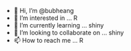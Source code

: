 - 👋 Hi, I’m @bubheang
- 👀 I’m interested in ... R
- 🌱 I’m currently learning ... shiny
- 💞️ I’m looking to collaborate on ... shiny
- 📫 How to reach me ... R

<!---
bubheang/bubheang is a ✨ special ✨ repository because its `README.md` (this file) appears on your GitHub profile.
You can click the Preview link to take a look at your changes.
--->
